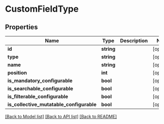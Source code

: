 # CustomFieldType

## Properties

 Name                                     | Type       | Description | Notes      
------------------------------------------|------------|-------------|------------
 **id**                                   | **string** |             | [optional] 
 **type**                                 | **string** |             | [optional] 
 **name**                                 | **string** |             | [optional] 
 **position**                             | **int**    |             | [optional] 
 **is_mandatory_configurable**            | **bool**   |             | [optional] 
 **is_searchable_configurable**           | **bool**   |             | [optional] 
 **is_filterable_configurable**           | **bool**   |             | [optional] 
 **is_collective_mutatable_configurable** | **bool**   |             | [optional] 

[[Back to Model list]](../README.md#documentation-for-models) [[Back to API list]](../README.md#documentation-for-api-endpoints) [[Back to README]](../README.md)


